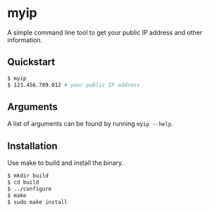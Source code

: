 # myip
A simple command line tool to get your public IP address and other information.

## Quickstart

```bash
$ myip
$ 123.456.789.012 # your public IP address
```

## Arguments
A list of arguments can be found by running `myip --help`.

## Installation
Use make to build and install the binary.

```bash
$ mkdir build
$ cd build
$ ../configure
$ make
$ sudo make install
```